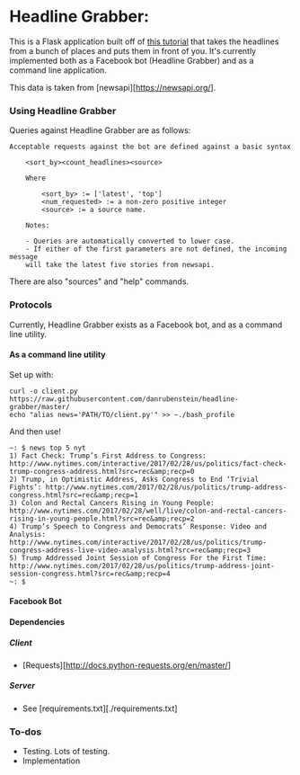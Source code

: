 # Headline Grabber:

This is a Flask application built off of [this tutorial](https://blog.hartleybrody.com/fb-messenger-bot/) that takes the headlines from a bunch of places and puts them in front of you. It's currently implemented both as a Facebook bot (Headline Grabber) and as a command line application. 

This data is taken from [newsapi][https://newsapi.org/].

### Using Headline Grabber 

Queries against Headline Grabber are as follows:

```
Acceptable requests against the bot are defined against a basic syntax

	<sort_by><count_headlines><source>

	Where

		<sort_by> := ['latest', 'top'] 
		<num_requested> := a non-zero positive integer
		<source> := a source name.

	Notes:

	- Queries are automatically converted to lower case.
	- If either of the first parameters are not defined, the incoming message 
	will take the latest five stories from newsapi. 

```

There are also "sources" and "help" commands.

### Protocols

Currently, Headline Grabber exists as a Facebook bot, and as a command line utility. 

#### As a command line utility 

Set up with:
```
curl -o client.py https://raw.githubusercontent.com/danrubenstein/headline-grabber/master/
echo "alias news='PATH/TO/client.py'" >> ~./bash_profile
```

And then use!
```
~: $ news top 5 nyt
1) Fact Check: Trump’s First Address to Congress: http://www.nytimes.com/interactive/2017/02/28/us/politics/fact-check-trump-congress-address.html?src=rec&amp;recp=0
2) Trump, in Optimistic Address, Asks Congress to End ‘Trivial Fights’: http://www.nytimes.com/2017/02/28/us/politics/trump-address-congress.html?src=rec&amp;recp=1
3) Colon and Rectal Cancers Rising in Young People: http://www.nytimes.com/2017/02/28/well/live/colon-and-rectal-cancers-rising-in-young-people.html?src=rec&amp;recp=2
4) Trump’s Speech to Congress and Democrats’ Response: Video and Analysis: http://www.nytimes.com/interactive/2017/02/28/us/politics/trump-congress-address-live-video-analysis.html?src=rec&amp;recp=3
5) Trump Addressed Joint Session of Congress For the First Time: http://www.nytimes.com/2017/02/28/us/politics/trump-address-joint-session-congress.html?src=rec&amp;recp=4
~: $ 
```

#### Facebook Bot

#### Dependencies 

##### Client
- [Requests][http://docs.python-requests.org/en/master/]

##### Server
- See [requirements.txt][./requirements.txt]

### To-dos

- Testing. Lots of testing.
- Implementation 

